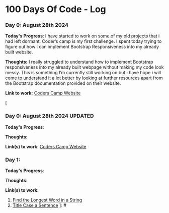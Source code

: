 # 100 Days Of Code - Log

### Day 0: August 28th 2024

**Today's Progress**: I have started to work on some of my old projects that i had left dormant. Coder’s camp is my first challenge. I spent today trying to figure out how i can implement Bootstrap Responsiveness into my already built website. 

**Thoughts:** I really struggled to understand how to implement Bootstrap responsiveness into my already built webpage without making my code look messy. This is something I’m currently still working on but i have hope i will come to understand it a lot better by looking at further resources apart from the Bootstrap documentation provided on their website.

**Link to work:** [Coders Camp Website](https://github.com/swilliamssw/Coders-Camp)

[
### Day 0: August 28th 2024 UPDATED

**Today's Progress**: 

**Thoughts**:

**Link(s) to work**: [Coders Camp Website](https://github.com/swilliamssw/Coders-Camp)


### Day 1: 

**Today's Progress**: 

**Thoughts**:

**Link(s) to work**:
1. [Find the Longest Word in a String](https://www.freecodecamp.com/challenges/find-the-longest-word-in-a-string)
2. [Title Case a Sentence](https://www.freecodecamp.com/challenges/title-case-a-sentence)
]: #
